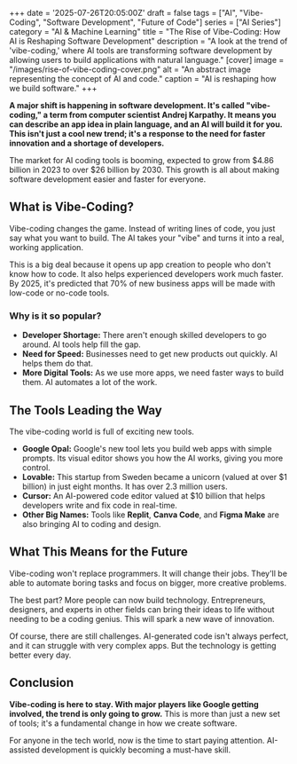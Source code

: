 +++
date = '2025-07-26T20:05:00Z'
draft = false
tags = ["AI", "Vibe-Coding", "Software Development", "Future of Code"]
series = ["AI Series"]
category = "AI & Machine Learning"
title = "The Rise of Vibe-Coding: How AI is Reshaping Software Development"
description = "A look at the trend of 'vibe-coding,' where AI tools are transforming software development by allowing users to build applications with natural language."
[cover]
  image = "/images/rise-of-vibe-coding-cover.png"
  alt = "An abstract image representing the concept of AI and code."
  caption = "AI is reshaping how we build software."
+++

**A major shift is happening in software development. It's called "vibe-coding," a term from computer scientist Andrej Karpathy. It means you can describe an app idea in plain language, and an AI will build it for you. This isn't just a cool new trend; it's a response to the need for faster innovation and a shortage of developers.**

The market for AI coding tools is booming, expected to grow from $4.86 billion in 2023 to over $26 billion by 2030. This growth is all about making software development easier and faster for everyone.

## What is Vibe-Coding?

Vibe-coding changes the game. Instead of writing lines of code, you just say what you want to build. The AI takes your "vibe" and turns it into a real, working application.

This is a big deal because it opens up app creation to people who don't know how to code. It also helps experienced developers work much faster. By 2025, it's predicted that 70% of new business apps will be made with low-code or no-code tools.

### Why is it so popular?

*   **Developer Shortage:** There aren't enough skilled developers to go around. AI tools help fill the gap.
*   **Need for Speed:** Businesses need to get new products out quickly. AI helps them do that.
*   **More Digital Tools:** As we use more apps, we need faster ways to build them. AI automates a lot of the work.

## The Tools Leading the Way

The vibe-coding world is full of exciting new tools.

*   **Google Opal:** Google's new tool lets you build web apps with simple prompts. Its visual editor shows you how the AI works, giving you more control.
*   **Lovable:** This startup from Sweden became a unicorn (valued at over $1 billion) in just eight months. It has over 2.3 million users.
*   **Cursor:** An AI-powered code editor valued at $10 billion that helps developers write and fix code in real-time.
*   **Other Big Names:** Tools like **Replit**, **Canva Code**, and **Figma Make** are also bringing AI to coding and design.

## What This Means for the Future

Vibe-coding won't replace programmers. It will change their jobs. They'll be able to automate boring tasks and focus on bigger, more creative problems.

The best part? More people can now build technology. Entrepreneurs, designers, and experts in other fields can bring their ideas to life without needing to be a coding genius. This will spark a new wave of innovation.

Of course, there are still challenges. AI-generated code isn't always perfect, and it can struggle with very complex apps. But the technology is getting better every day.

## Conclusion

**Vibe-coding is here to stay. With major players like Google getting involved, the trend is only going to grow.** This is more than just a new set of tools; it's a fundamental change in how we create software.

For anyone in the tech world, now is the time to start paying attention. AI-assisted development is quickly becoming a must-have skill.
